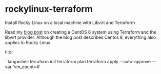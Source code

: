 # rockylinux-terraform
Install Rocky Linux on a local machine with Libvirt and Terraform

Read my [blog post](https://blog.mosibi.nl/all/2020/06/07/terraform-centos8-libvirt.html) on creating a CentOS 8 system using Terraform and the libvirt provider. Although the blog post describes Centos 8, everything also applies to Rocky Linux.

tl;dr

``lang=shell
terraform init
terraform plan
terraform apply --auto-approve --var 'vm_count=4'
```

